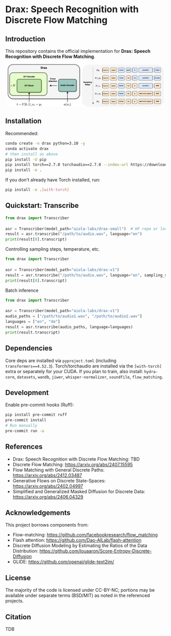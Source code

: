 # Drax: Speech Recognition with Discrete Flow Matching

## Introduction

This repository contains the official implementation for **Drax: Speech Recognition with Discrete Flow Matching**.


<div align="center">
  <img src="misc/FlowASR-arch.png" alt="DRAX architecture" width="46%" />
  <img src="misc/FlowASR-sampling.png" alt="Discrete flow sampling" width="51%" />
</div>


## Installation

Recommended:

```bash
conda create -n drax python=3.10 -y
conda activate drax
# then install as above
pip install -U pip
pip install torch==2.7.0 torchaudio==2.7.0 --index-url https://download.pytorch.org/whl/cu128
pip install -e .
```

If you don't already have Torch installed, run:

```bash
pip install -e .[with-torch]
```

## Quickstart: Transcribe

```python
from drax import Transcriber

asr = Transcriber(model_path="aiola-labs/drax-small")  # HF repo or local path
result = asr.transcribe("/path/to/audio.wav", language="en")
print(result[0].transcript)
```

Controlling sampling steps, temperature, etc.
```python
from drax import Transcriber

asr = Transcriber(model_path="aiola-labs/drax-v1")
result = asr.transcribe("/path/to/audio.wav", language="en", sampling_steps=32, temperature=1e-2)
print(result[0].transcript)
```

Batch inference
```python
from drax import Transcriber

asr = Transcriber(model_path="aiola-labs/drax-v1")
audio_paths = ["/path/to/audio1.wav", "/path/to/audio2.wav"]
languages = ["en", "de"]
result = asr.transcribe(audio_paths, language=languages)
print(result.transcript)
```


## Dependencies

Core deps are installed via `pyproject.toml` (including `transformers==4.52.3`).
Torch/torchaudio are installed via the `[with-torch]` extra or separately for your CUDA.
If you plan to train, also install: `hydra-core`, `datasets`, `wandb`, `jiwer`, `whisper-normalizer`, `soundfile`, `flow_matching`.

## Development

Enable pre-commit hooks (Ruff):

```bash
pip install pre-commit ruff
pre-commit install
# Run manually
pre-commit run -a
```

## References

- Drax: Speech Recognition with Discrete Flow Matching: TBD
- Discrete Flow Matching: https://arxiv.org/abs/2407.15595
- Flow Matching with General Discrete Paths: https://arxiv.org/abs/2412.03487
- Generative Flows on Discrete State-Spaces: https://arxiv.org/abs/2402.04997
- Simplified and Generalized Masked Diffusion for Discrete Data: https://arxiv.org/abs/2406.04329


## Acknowledgements

This project borrows components from:
- Flow-matching: https://github.com/facebookresearch/flow_matching
- Flash attention: https://github.com/Dao-AILab/flash-attention
- Discrete Diffusion Modeling by Estimating the Ratios of the Data Distribution: https://github.com/louaaron/Score-Entropy-Discrete-Diffusion
- GLIDE: https://github.com/openai/glide-text2im/

## License

The majority of the code is licensed under CC-BY-NC; portions may be available under separate terms (BSD/MIT) as noted in the referenced projects.

## Citation

TDB

